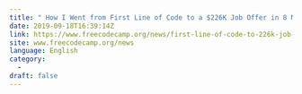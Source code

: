 ```yaml
---
title: " How I Went from First Line of Code to a $226K Job Offer in 8 Months "
date: 2019-09-18T16:39:14Z
link: https://www.freecodecamp.org/news/first-line-of-code-to-226k-job-offer-in-8-months/?utm_medium=RSS&utm_source=news.12bit.vn
site: www.freecodecamp.org/news
language: English
category:
  -   
draft: false
---
```

